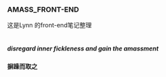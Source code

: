 ### AMASS_FRONT-END
这是Lynn 的front-end笔记整理
<br>
<br>
##### ***disregard inner fickleness and gain the amassment***
#### 摒躁而取之